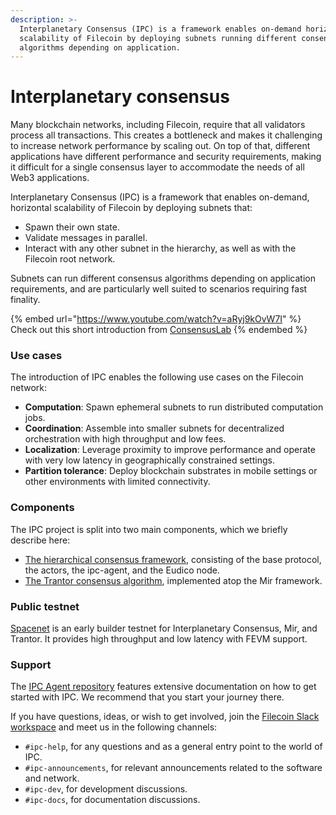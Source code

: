 ```yaml
---
description: >-
  Interplanetary Consensus (IPC) is a framework enables on-demand horizontal
  scalability of Filecoin by deploying subnets running different consensus
  algorithms depending on application.
---
```


# Interplanetary consensus

Many blockchain networks, including Filecoin, require that all validators process all transactions. This creates a bottleneck and makes it challenging to increase network performance by scaling out. On top of that, different applications have different performance and security requirements, making it difficult for a single consensus layer to accommodate the needs of all Web3 applications.

Interplanetary Consensus (IPC) is a framework that enables on-demand, horizontal scalability of Filecoin by deploying subnets that:

* Spawn their own state.
* Validate messages in parallel.
* Interact with any other subnet in the hierarchy, as well as with the Filecoin root network.

Subnets can run different consensus algorithms depending on application requirements, and are particularly well suited to scenarios requiring fast finality.

{% embed url="https://www.youtube.com/watch?v=aRyj9kOvW7I" %}
Check out this short introduction from [ConsensusLab](https://consensuslab.world/)
{% endembed %}

### Use cases

The introduction of IPC enables the following use cases on the Filecoin network:

* **Computation**: Spawn ephemeral subnets to run distributed computation jobs.
* **Coordination**: Assemble into smaller subnets for decentralized orchestration with high throughput and low fees.
* **Localization**: Leverage proximity to improve performance and operate with very low latency in geographically constrained settings.
* **Partition tolerance**: Deploy blockchain substrates in mobile settings or other environments with limited connectivity.

### Components

The IPC project is split into two main components, which we briefly describe here:

* [The hierarchical consensus framework](https://docs.filecoin.io/basics/interplanetary-consensus/hierarchical-consensus/), consisting of the base protocol, the actors, the ipc-agent, and the Eudico node.
* [The Trantor consensus algorithm](https://docs.filecoin.io/basics/interplanetary-consensus/mir-and-trantor/), implemented atop the Mir framework.

### Public testnet

[Spacenet](https://docs.filecoin.io/networks/spacenet/details/) is an early builder testnet for Interplanetary Consensus, Mir, and Trantor. It provides high throughput and low latency with FEVM support.

### Support

The [IPC Agent repository](https://github.com/consensus-shipyard/ipc-agent) features extensive documentation on how to get started with IPC. We recommend that you start your journey there.

If you have questions, ideas, or wish to get involved, join the [Filecoin Slack workspace](https://filecoin.io/slack/) and meet us in the following channels:

* `#ipc-help`, for any questions and as a general entry point to the world of IPC.
* `#ipc-announcements`, for relevant announcements related to the software and network.
* `#ipc-dev`, for development discussions.
* `#ipc-docs`, for documentation discussions.
